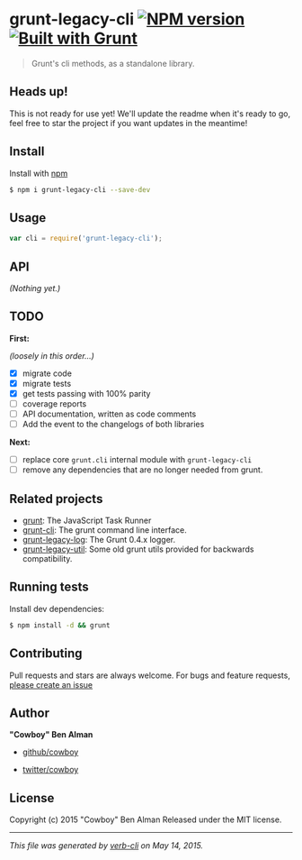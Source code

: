 # grunt-legacy-cli [![NPM version](https://badge.fury.io/js/grunt-legacy-cli.svg)](http://badge.fury.io/js/grunt-legacy-cli) [![Built with Grunt](https://cdn.gruntjs.com/builtwith.png)](http://gruntjs.com/)

> Grunt's cli methods, as a standalone library.

## Heads up!

This is not ready for use yet! We'll update the readme when it's ready to go, feel free to star the project if you want updates in the meantime!

## Install

Install with [npm](https://www.npmjs.com/)

```sh
$ npm i grunt-legacy-cli --save-dev
```

## Usage

```js
var cli = require('grunt-legacy-cli');
```

## API

_(Nothing yet.)_

## TODO

**First:**

_(loosely in this order...)_

* [x] migrate code
* [x] migrate tests
* [x] get tests passing with 100% parity
* [ ] coverage reports
* [ ] API documentation, written as code comments
* [ ] Add the event to the changelogs of both libraries

**Next:**

* [ ] replace core `grunt.cli` internal module with `grunt-legacy-cli`
* [ ] remove any dependencies that are no longer needed from grunt.

## Related projects

* [grunt](http://gruntjs.com/): The JavaScript Task Runner
* [grunt-cli](http://gruntjs.com/): The grunt command line interface.
* [grunt-legacy-log](http://gruntjs.com/): The Grunt 0.4.x logger.
* [grunt-legacy-util](http://gruntjs.com/): Some old grunt utils provided for backwards compatibility.

## Running tests

Install dev dependencies:

```sh
$ npm install -d && grunt
```

## Contributing

Pull requests and stars are always welcome. For bugs and feature requests, [please create an issue](https://github.com/gruntjs/grunt-legacy-cli/issues/new)

## Author

**"Cowboy" Ben Alman**

+ [github/cowboy](https://github.com/cowboy)
* [twitter/cowboy](http://twitter.com/cowboy)

## License

Copyright (c) 2015 "Cowboy" Ben Alman
Released under the MIT license.

***

_This file was generated by [verb-cli](https://github.com/assemble/verb-cli) on May 14, 2015._